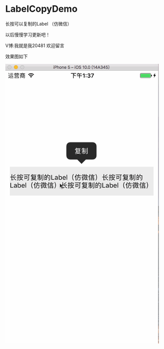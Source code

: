 # LabelCopyDemo
长按可以复制的Label （仿微信）

以后慢慢学习更新吧！

V博:我就是我20481     欢迎留言


效果图如下



![image](https://github.com/GitHubazuo/LabelCopyDemo/blob/master/DemoGIF.gif)

